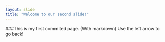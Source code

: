 ```yaml
---
layout: slide
title: "Welcome to our second slide!"
---
```

###This is my first commited page. (With markdown)
Use the left arrow to go back!